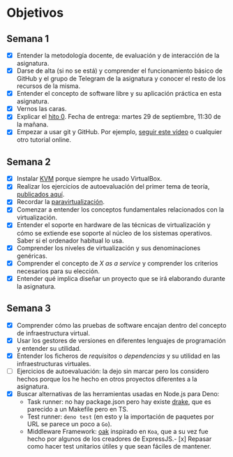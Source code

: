 # Objetivos

## Semana 1

- [x] Entender la metodología docente, de evaluación y de interacción de la asignatura.
- [x] Darse de alta (si no se está) y comprender el funcionamiento básico de GitHub y el grupo de Telegram de la asignatura y conocer el resto de los recursos de la misma.
- [x] Entender el concepto de software libre y su aplicación práctica en esta asignatura.
- [x] Vernos las caras.
- [x] Explicar el [hito 0](http://jj.github.io/IV/documentos/proyecto/0.Repositorio). Fecha de entrega: martes 29 de septiembre, 11:30 de la mañana.
- [x] Empezar a usar git y GitHub. Por ejemplo, [seguir este vídeo](https://www.youtube.com/watch?v=gmXyJI01qa8) o cualquier otro tutorial online.

## Semana 2

- [x] Instalar [KVM](https://linuxconfig.org/install-and-set-up-kvm-on-ubuntu-18-04-bionic-beaver-linux) porque siempre he usado VirtualBox.
- [x] Realizar los ejercicios de autoevaluación del primer tema de teoría, [publicados aquí](https://github.com/antoniogamiz/iv-autoevaluacion).
- [x] Recordar la [paravirtualización](https://es.wikipedia.org/wiki/Paravirtualizaci%C3%B3n#:~:text=La%20paravirtualizaci%C3%B3n%20es%20una%20t%C3%A9cnica,de%20manejo%20de%20m%C3%A1quinas%20virtuales).
- [x] Comenzar a entender los conceptos fundamentales relacionados con la virtualización.
- [x] Entender el soporte en hardware de las técnicas de virtualización y cómo se extiende ese soporte al núcleo de los sistemas operativos. Saber si el ordenador habitual lo usa.
- [x] Comprender los niveles de virtualización y sus denominaciones genéricas.
- [x] Comprender el concepto de *X as a service* y comprender los criterios necesarios para su elección.
- [x] Entender qué implica diseñar un proyecto que se irá elaborando durante la asignatura.

## Semana 3


- [x] Comprender cómo las pruebas de software encajan dentro del concepto de infraestructura virtual.
- [x] Usar los gestores de versiones en diferentes lenguajes de programación y entender su utilidad.
- [x] Entender los ficheros de *requisitos* o *dependencias* y su utilidad en las infraestructuras virtuales.
- [ ] Ejercicios de autoevaluación: la dejo sin marcar pero los considero hechos porque los he hecho en otros proyectos diferentes a la asignatura.
- [x] Buscar alternativas de las herramientas usadas en Node.js para Deno:
	- Task runner: no hay package.json pero hay existe [drake](https://deno.land/x/drake@v1.2.6), que es parecido a un Makefile pero en TS.
	- Test runner: `deno test` (en esto y la importación de paquetes por URL se parece un poco a `Go`).
	- Middleware Framework: [oak](https://deno.land/x/oak@v6.3.1) inspirado en `Koa`, que a su vez fue hecho por algunos de los creadores de ExpressJS.- [x] Repasar como hacer test unitarios útiles y que sean fáciles de mantener.

